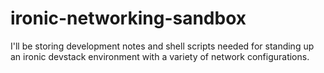 # ironic-networking-sandbox
I'll be storing development notes and shell scripts needed for standing up an ironic devstack environment with a variety of network configurations.
